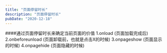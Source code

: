 ```yaml
---
title: "页面停留时长"
description: "页面停留时长"
pubDate: "2020-12-18"
---
```


####通过页面停留时长来确定当前页面的价值
1.onload (页面加载完成后)
2.onbeforeunload (页面卸载前，也就是点击X的时候)
3.onpageshow (页面显示的时候)
4.onpagehide (页面隐藏的时候)